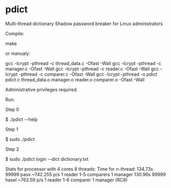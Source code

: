 pdict
=====

Multi-thread dictionary Shadow password breaker for Linux administrators

Compile:

make

or manualy:

gcc -lcrypt -pthread -c thread_data.c -Ofast -Wall
gcc -lcrypt -pthread -c manager.c -Ofast -Wall
gcc -lcrypt -pthread -c reader.c -Ofast -Wall
gcc -lcrypt -pthread -c comparer.c -Ofast -Wall
gcc -lcrypt -pthread -o pdict pdict.c thread_data.o manager.o reader.o comparer.o -Ofast -Wall

Administrative privileges required.

Run:

Step 0

$ ./pdict --help

Step 1

$ sudo ./pdict

Step 2

$ sudo ./pdict login --dict dictionary.txt

Stats for processor with 4 cores 8 threads:
Time for n-thread:	134.73s	99999 pass	~742.255 p/s	1 reader	1-5 comparers	1 manager
			130.96s 99999 hasel	~763.59 p/s	1 reader	1-6 comparer	1 manager (RC8)